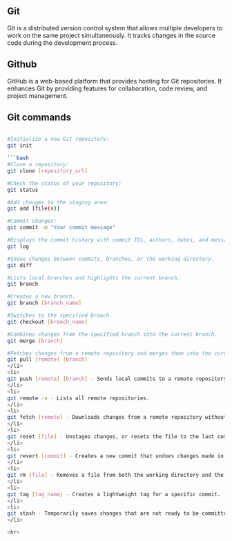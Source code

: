 <h2>Git</h2>
<p>Git is a distributed version control system that allows multiple developers to work on the same project simultaneously. It tracks changes in the source code during the development process.</p>

<h2>Github</h2>
<p>GitHub is a web-based platform that provides hosting for Git repositories. It enhances Git by providing features for collaboration, code review, and project management.</p>

<h2>Git commands</h2>

  ```bash

  #Initialize a new Git repository:
  git init  

  ```bash
  #Clone a repository:
  git clone [repository_url]

  #Check the status of your repository:
  git status

  #Add changes to the staging area:
  git add [file(s)]

  #Commit changes:
  git commit -m "Your commit message"

  #Displays the commit history with commit IDs, authors, dates, and messages.
  git log

  #Shows changes between commits, branches, or the working directory.
  git diff

  #Lists local branches and highlights the current branch.
  git branch

  #Creates a new branch.
  git branch [branch_name]

  #Switches to the specified branch.
  git checkout [branch_name]

  #Combines changes from the specified branch into the current branch.
  git merge [branch]

  #Fetches changes from a remote repository and merges them into the current branch.
  git pull [remote] [branch]
</li>
<li>
  git push [remote] [branch] - Sends local commits to a remote repository.
</li>
<li>
  git remote -v - Lists all remote repositories.
</li>
<li>
  git fetch [remote] - Downloads changes from a remote repository without merging.
</li>
<li>
  git reset [file] - Unstages changes, or resets the file to the last commit.
</li>
<li>
  git revert [commit] - Creates a new commit that undoes changes made in a previous commit.
</li>
<li>
  git rm [file] - Removes a file from both the working directory and the staging area.
</li>
<li>
  git tag [tag_name] - Creates a lightweight tag for a specific commit.
</li>
<li>
  git stash - Temporarily saves changes that are not ready to be committed.
</li>

<hr>
